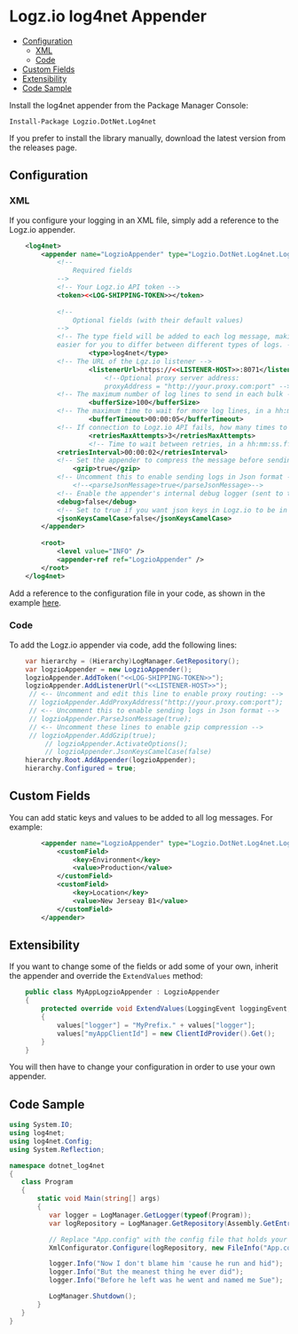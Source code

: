 # Logz.io log4net Appender

- [Configuration](#configuration)
	- [XML](#xml)
	- [Code](#code)
- [Custom Fields](#custom-fields)
- [Extensibility](#extensibility)
- [Code Sample](#code-sample)


Install the log4net appender from the Package Manager Console:

    Install-Package Logzio.DotNet.Log4net

If you prefer to install the library manually, download the latest version from the releases page.

## Configuration
### XML
If you configure your logging in an XML file, simply add a reference to the Logz.io appender.

```xml
    <log4net>
    	<appender name="LogzioAppender" type="Logzio.DotNet.Log4net.LogzioAppender, Logzio.DotNet.Log4net">
    		<!-- 
				Required fields 
			-->
			<!-- Your Logz.io API token -->
			<token><<LOG-SHIPPING-TOKEN>></token>
			
			<!-- 
				Optional fields (with their default values) 
			-->
			<!-- The type field will be added to each log message, making it 
			easier for you to differ between different types of logs. -->
    		        <type>log4net</type>
			<!-- The URL of the Lgz.io listener -->
    		        <listenerUrl>https://<<LISTENER-HOST>>:8071</listenerUrl>
                        <!--Optional proxy server address:
                        proxyAddress = "http://your.proxy.com:port" -->
			<!-- The maximum number of log lines to send in each bulk -->
    		        <bufferSize>100</bufferSize>
			<!-- The maximum time to wait for more log lines, in a hh:mm:ss.fff format -->
    		        <bufferTimeout>00:00:05</bufferTimeout>
			<!-- If connection to Logz.io API fails, how many times to retry -->
    	         	<retriesMaxAttempts>3</retriesMaxAttempts>
    		        <!-- Time to wait between retries, in a hh:mm:ss.fff format -->
			<retriesInterval>00:00:02</retriesInterval>
			<!-- Set the appender to compress the message before sending it -->
		        <gzip>true</gzip>
			<!-- Uncomment this to enable sending logs in Json format -->
				<!--<parseJsonMessage>true</parseJsonMessage>-->
			<!-- Enable the appender's internal debug logger (sent to the console output and trace log) -->
			<debug>false</debug>
			<!-- Set to true if you want json keys in Logz.io to be in camel case. The default is false. -->
			<jsonKeysCamelCase>false</jsonKeysCamelCase>
    	</appender>
    
    	<root>
    		<level value="INFO" />
    		<appender-ref ref="LogzioAppender" />
    	</root>
    </log4net>
```
Add a reference to the configuration file in your code, as shown in the example [here](https://github.com/logzio/logzio-dotnet/blob/master/sample-applications/LogzioLog4netSampleApplication/Program.cs).
### Code
To add the Logz.io appender via code, add the following lines:

```C#
	var hierarchy = (Hierarchy)LogManager.GetRepository();
	var logzioAppender = new LogzioAppender();
	logzioAppender.AddToken("<<LOG-SHIPPING-TOKEN>>");
	logzioAppender.AddListenerUrl("<<LISTENER-HOST>>");
	 // <-- Uncomment and edit this line to enable proxy routing: --> 
	 // logzioAppender.AddProxyAddress("http://your.proxy.com:port");
	 // <-- Uncomment this to enable sending logs in Json format -->  
	 // logzioAppender.ParseJsonMessage(true);
	 // <-- Uncomment these lines to enable gzip compression --> 
	 // logzioAppender.AddGzip(true);
         // logzioAppender.ActivateOptions();
         // logzioAppender.JsonKeysCamelCase(false)
	hierarchy.Root.AddAppender(logzioAppender);
	hierarchy.Configured = true;
```

## Custom Fields

You can add static keys and values to be added to all log messages. For example:

```XML
    	<appender name="LogzioAppender" type="Logzio.DotNet.Log4net.LogzioAppender, Logzio.DotNet.Log4net">
			<customField>
				<key>Environment</key>
				<value>Production</value>
			</customField>
			<customField>
				<key>Location</key>
				<value>New Jerseay B1</value>
			</customField>
    	</appender>
```

## Extensibility 

If you want to change some of the fields or add some of your own, inherit the appender and override the `ExtendValues` method:

```C#
	public class MyAppLogzioAppender : LogzioAppender
	{
		protected override void ExtendValues(LoggingEvent loggingEvent, Dictionary<string, string> values)
		{
			values["logger"] = "MyPrefix." + values["logger"];
			values["myAppClientId"] = new ClientIdProvider().Get();
		}
	}
```

You will then have to change your configuration in order to use your own appender.

## Code Sample

```C#
using System.IO;
using log4net;
using log4net.Config;
using System.Reflection;

namespace dotnet_log4net
{
   class Program
   {
       static void Main(string[] args)
       {
          var logger = LogManager.GetLogger(typeof(Program));
          var logRepository = LogManager.GetRepository(Assembly.GetEntryAssembly());

          // Replace "App.config" with the config file that holds your log4net configuration
          XmlConfigurator.Configure(logRepository, new FileInfo("App.config"));

          logger.Info("Now I don't blame him 'cause he run and hid");
          logger.Info("But the meanest thing he ever did");
          logger.Info("Before he left was he went and named me Sue");

          LogManager.Shutdown();
       }
   }
}
```
